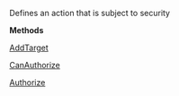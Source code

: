 Defines an action that is subject to security

**Methods**

[AddTarget](Bifrost.Security.ISecurityAction.AddTarget)


[CanAuthorize](Bifrost.Security.ISecurityAction.CanAuthorize)


[Authorize](Bifrost.Security.ISecurityAction.Authorize)
